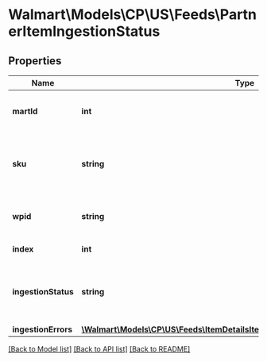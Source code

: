 # Walmart\Models\CP\US\Feeds\PartnerItemIngestionStatus

## Properties

Name | Type | Description | Notes
------------ | ------------- | ------------- | -------------
**martId** | **int** | Mart ID that a user or seller uses for a marketplace | [optional]
**sku** | **string** | An arbitrary alphanumeric unique ID, seller-specified, identifying each item. | [optional]
**wpid** | **string** | An alphanumeric product ID, generated by Walmart | [optional]
**index** | **int** | index of items in the feed | [optional]
**ingestionStatus** | **string** | Can be one of the following: DATA_ERROR, SYSTEM_ERROR, TIMEOUT_ERROR, or INPROGRESS |
**ingestionErrors** | [**\Walmart\Models\CP\US\Feeds\ItemDetailsItemIngestionStatusInnerIngestionErrors**](ItemDetailsItemIngestionStatusInnerIngestionErrors.md) |  | [optional]


[[Back to Model list]](./) [[Back to API list]](../../../../../README.md#supported-apis) [[Back to README]](../../../../../README.md)
